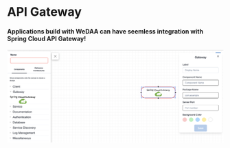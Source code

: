 # API Gateway

#### Applications build with WeDAA can have seemless integration with Spring Cloud API Gateway!

![WeDAA Backend](/img/api_gateway.png)